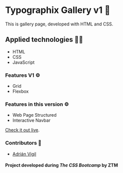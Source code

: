 # Typographix Gallery v1 🚀

This is gallery page, developed with HTML and CSS.

## Applied technologies 🧑‍💻

- HTML
- CSS
- JavaScript

### Features V1 ⚙️

- Grid
- Flexbox

### Features in this version ⚙️

- Web Page Structured
- Interactive Navbar

[Check it out live](https://insightvigil.github.io/typographix-v2).

### Contributors 🤝

- [Adrián Vigil](https://github.com/insightvigil)

#### Project developed during _The CSS Bootcamp_ by ZTM
